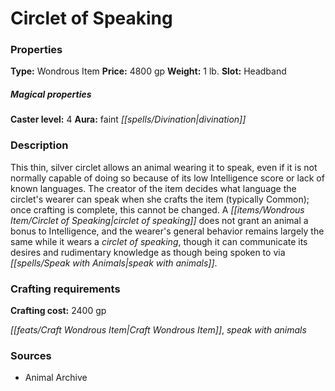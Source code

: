 ﻿---
Title: "Circlet of Speaking"
Type: "Wondrous Item"
Price: "4800 gp"
Weight: "1 lb."
Slot: "Headband"
Caster level: "4"
Aura: "faint divination"
Description: |
  "This thin, silver circlet allows an animal wearing it to speak, even if it is not normally capable of doing so because of its low Intelligence score or lack of known languages. The creator of the item decides what language the circlet's wearer can speak when she crafts the item (typically Common); once crafting is complete, this cannot be changed. A _circlet of speaking_ does not grant an animal a bonus to Intelligence, and the wearer's general behavior remains largely the same while it wears a _circlet of speaking_, though it can communicate its desires and rudimentary knowledge as though being spoken to via _speak with animals_."
Crafting cost: "2400 gp"
Sources: "['Animal Archive']"
---

# Circlet of Speaking

### Properties

**Type:** Wondrous Item **Price:** 4800 gp **Weight:** 1 lb. **Slot:** Headband

##### Magical properties

**Caster level:** 4 **Aura:** faint _[[spells/Divination|divination]]_

### Description

This thin, silver circlet allows an animal wearing it to speak, even if it is not normally capable of doing so because of its low Intelligence score or lack of known languages. The creator of the item decides what language the circlet's wearer can speak when she crafts the item (typically Common); once crafting is complete, this cannot be changed. A _[[items/Wondrous Item/Circlet of Speaking|circlet of speaking]]_ does not grant an animal a bonus to Intelligence, and the wearer's general behavior remains largely the same while it wears a _circlet of speaking_, though it can communicate its desires and rudimentary knowledge as though being spoken to via _[[spells/Speak with Animals|speak with animals]]_.

### Crafting requirements

**Crafting cost:** 2400 gp

_[[feats/Craft Wondrous Item|Craft Wondrous Item]]_, _speak with animals_

### Sources

* Animal Archive